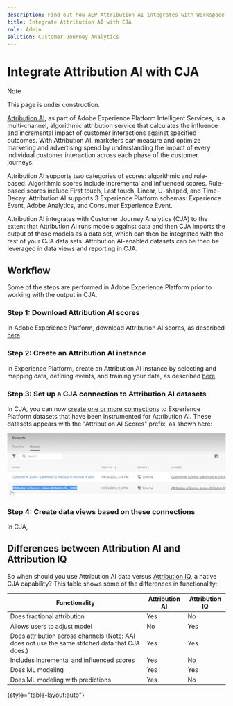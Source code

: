 ```yaml
---
description: Find out how AEP Attribution AI integrates with Workspace in CJA.
title: Integrate Attribution AI with CJA
role: Admin
solution: Customer Journey Analytics
---
```

# Integrate Attribution AI with CJA

>[!NOTE]
>
>This page is under construction.

[Attribution AI](https://experienceleague.adobe.com/docs/experience-platform/intelligent-services/attribution-ai/overview.html?lang=en), as part of Adobe Experience Platform Intelligent Services, is a multi-channel, algorithmic attribution service that calculates the influence and incremental impact of customer interactions against specified outcomes. With Attribution AI, marketers can measure and optimize marketing and advertising spend by understanding the impact of every individual customer interaction across each phase of the customer journeys. 

Attribution AI supports two categories of scores: algorithmic and rule-based. Algorithmic scores include incremental and influenced scores. Rule-based scores include First touch, Last touch, Linear, U-shaped, and Time-Decay. Attribution AI supports 3 Experience Platform schemas: Experience Event, Adobe Analytics, and Consumer Experience Event.

Attribution AI integrates with Customer Journey Analytics (CJA) to the extent that Attribution AI runs models against data and then CJA imports the output of those models as a data set, which can then be integrated with the rest of your CJA data sets. Attribution AI-enabled datasets can be then be leveraged in data views and reporting in CJA.  

## Workflow

Some of the steps are performed in Adobe Experience Platform prior to working with the output in CJA.

### Step 1: Download Attribution AI scores

In Adobe Experience Platform, download Attribution AI scores, as described [here](https://experienceleague.adobe.com/docs/experience-platform/intelligent-services/attribution-ai/getting-started.html?lang=en#downloading-attribution-ai-scores).

### Step 2: Create an Attribution AI instance

In Experience Platform, create an Attribution AI instance by selecting and mapping data, defining events, and training your data, as described [here](https://experienceleague.adobe.com/docs/experience-platform/intelligent-services/attribution-ai/user-guide.html).

### Step 3: Set up a CJA connection to Attribution AI datasets

In CJA, you can now [create one or more connections](/help/connections/create-connection.md) to Experience Platform datasets that have been instrumented for Attribution AI. These datasets appears with the "Attribution AI Scores" prefix, as shown here:

![AAI scores](assets/aai-scores.png)

### Step 4: Create data views based on these connections

In CJA, 

## Differences between Attribution AI and Attribution IQ

So when should you use Attribution AI data versus [Attribution IQ](/help/analysis-workspace/attribution/overview.md), a native CJA capability? This table shows some of the differences in functionality:

| Functionality | Attribution AI | Attribution IQ |
| --- | --- | --- |
| Does fractional attribution | Yes | No |
| Allows users to adjust model | No | Yes |
| Does attribution across channels (Note: AAI does not use the same stitched data that CJA does.) | Yes | Yes |
| Includes incremental and influenced scores | Yes | No |
| Does ML modeling | Yes | Yes |
| Does ML modeling with predictions | Yes | No |

{style="table-layout:auto"}
